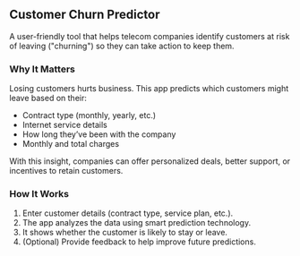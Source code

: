 ## Customer Churn Predictor
A user-friendly tool that helps telecom companies identify customers at risk of leaving ("churning") so they can take action to keep them.

### Why It Matters
Losing customers hurts business. This app predicts which customers might leave based on their:
- Contract type (monthly, yearly, etc.)
- Internet service details
- How long they’ve been with the company
- Monthly and total charges
  
With this insight, companies can offer personalized deals, better support, or incentives to retain customers.

### How It Works
1. Enter customer details (contract type, service plan, etc.).
2. The app analyzes the data using smart prediction technology.
3. It shows whether the customer is likely to stay or leave.
4. (Optional) Provide feedback to help improve future predictions.
